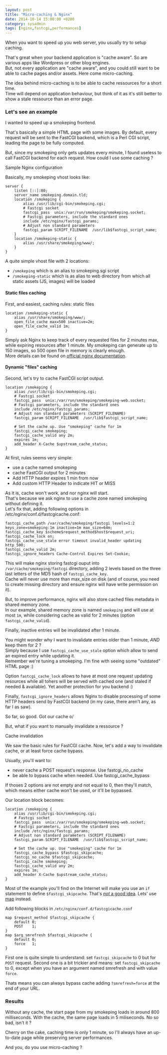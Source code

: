 ```yaml
---
layout: post
title: "Micro-caching & Nginx"
date: 2014-10-14 15:00:00 +0200
category: sysadmin
tags: [nginx,fastcgi,performances]
---
```


When you want to speed up you web server, you usually try to setup caching.

That's great when your backend application is "cache aware". So are various apps like Wordpress or other blog engines.  
But, not every application are "cache aware", and you could still want to be able to cache pages and/or assets. Here come micro-caching.

The idea behind micro-caching is to be able to cache ressources for a short time.  
Time will depend on application behaviour, but think of it as it's still better to show a stale ressource than an error page.

### Let's see an example

I wanted to speed up a smokeping frontend.

That's basically a simple HTML page with some images. By default, every request will be sent to the FastCGI backend, which is a Perl CGI script, leading the page to be fully computed.

But, since my smokeping only gets updates every minute, I found useless to call FastCGI backend for each request. How could I use some caching ?

Sample Nginx configuration

Basically, my smokeping vhost looks like:

    server {
        listen [::]:80;
        server_name smokeping.domain.tld;
        location /smokeping {
            alias /usr/lib/cgi-bin/smokeping.cgi;
            # Fastcgi socket
            fastcgi_pass  unix:/var/run/smokeping/smokeping.socket;
            # Fastcgi parameters, include the standard ones
            include /etc/nginx/fastcgi_params;
            # Adjust non standard parameters
            fastcgi_param SCRIPT_FILENAME  /usr/lib$fastcgi_script_name;
        }
        location /smokeping-static {
            alias /usr/share/smokeping/www/;
        }
    }


A quite simple vhost file with 2 locations:

* `/smokeping` which is an alias to smokeping.sgi script
* `/smokeping-static` which is as alias to web directory from which all static assets (JS, images) will be loaded

#### Static files caching

First, and easiest, caching rules: static files

    location /smokeping-static {
        alias /usr/share/smokeping/www/;
        open_file_cache max=500 inactive=2m;
        open_file_cache_valid 1m;
    }

Simply ask Nginx to keep track of every requested files for 2 minutes max, while expiring resources after 1 minute.
My smokeping can generate up to 150 images, so 500 open file in memory is clearly enough.  
More details can be found on [official nginx documentation](http://nginx.org/en/docs/http/ngx_http_core_module.html#open_file_cache).

#### Dynamic "files" caching

Second, let's try to cache FastCGI script output.

    location /smokeping {
        alias /usr/lib/cgi-bin/smokeping.cgi;
        # Fastcgi socket
        fastcgi_pass  unix:/var/run/smokeping/smokeping-web.socket;
        # Fastcgi parameters, include the standard ones
        include /etc/nginx/fastcgi_params;
        # Adjust non standard parameters (SCRIPT_FILENAME)
        fastcgi_param SCRIPT_FILENAME  /usr/lib$fastcgi_script_name;
 
        # Set the cache up. Use "smokeping" cache for 1m
        fastcgi_cache smokeping;
        fastcgi_cache_valid any 2m;
        expires 1m;
        add_header X-Cache $upstream_cache_status;
    }

At first, rules seems very simple:

* use a cache named smokeping
* cache FastCGI output for 2 minutes
* Add HTTP header expires 1 min from now
* Add custom HTTP Header to indicate HIT or MISS

As it is, cache won't work, and nor nginx will start.  
That's because we ask nginx to use a cache zone named smokeping without defining it.  
Let's fix that, adding following options in /etc/nginx/conf.d/fastcgicache.conf:

    fastcgi_cache_path /var/cache/smokeping/fastcgi levels=1:2 keys_zone=smokeping:1m inactive=1m max_size=64m;
    fastcgi_cache_key $scheme$request_method$host$request_uri;
    fastcgi_cache_lock on;
    fastcgi_cache_use_stale error timeout invalid_header updating http_500;
    fastcgi_cache_valid 2m;
    fastcgi_ignore_headers Cache-Control Expires Set-Cookie;

This will make nginx storing fastcgi ouput into `/var/cache/smokeping/fastcgi` directory, adding 2 levels based on the three last letters of the MD5 hash of `fastcgi_cache_key`.  
Cache will never use more than max_size on disk (and of course, you need to create missing directory and ensure nginx will have write permission on it).

But, to improve performance, nginx will also store cached files metadata in shared memory zone.  
In our example, shared memory zone is named `smokeping` and will use at most `1m`, while considering cache as valid for 2 minutes (option `fastcgi_cache_valid`).

Finally, inactive entries will be invalidated after 1 minute.

You might wonder why I want to invalidate entries older than 1 minute, _AND_ keep them for 2 ?  
Simply because I use `fastcgi_cache_use_stale` option which allow to send an expired entry while updating it.  
Remember we're tuning a smokeping. I'm fine with seeing some "outdated" HTML page :)

Option `fastcgi_cache_lock` allows to have at most one request updating resources while all tohers will be served with cached one (and staled if needed & available). Yet another protection for you backend :)

Finally, `fastcgi_ignore_headers` allows Nginx to disable processing of some HTTP headers send by FastCGI backend (in my case, there aren't any, as far I as saw).

So far, so good. Got our cache o/

But, what if you want to manually invalidate a ressource ?

Cache invalidation

We saw the basic rules for FastCGI cache. Now, let's add a way to invalidate cache, or at least force cache bypass.

Usually, you'll want to:

* never cache a POST request's response. Use fastcgi_no_cache
* be able to bypass cache when needed. Use fastcgi_cache_bypass

If thoses 2 options are not empty and not equal to 0, then they'll match, which means either cache won't be used, or it'll be bypassed.

Our location block becomes:

    location /smokeping {
        alias /usr/lib/cgi-bin/smokeping.cgi;
        # Fastcgi socket
        fastcgi_pass  unix:/var/run/smokeping/smokeping-web.socket;
        # Fastcgi parameters, include the standard ones
        include /etc/nginx/fastcgi_params;
        # Adjust non standard parameters (SCRIPT_FILENAME)
        fastcgi_param SCRIPT_FILENAME  /usr/lib$fastcgi_script_name;
 
        # Set the cache up. Use "smokeping" cache for 1m
        fastcgi_cache_bypass $fastcgi_skipcache;
        fastcgi_no_cache $fastcgi_skipcache;
        fastcgi_cache smokeping;
        fastcgi_cache_valid any 2m;
        expires 1m;
        add_header X-Cache $upstream_cache_status;
    }

Most of the example you'll find on the Internet will make you use an `if` statement to define `$fastcgi_skipcache`. That's [_not_ a good idea](http://wiki.nginx.org/IfIsEvil). Lets' use [map](http://nginx.org/en/docs/http/ngx_http_map_module.html) instead.

Add following blocks in `/etc/nginx/conf.d/fastcgicache.conf`

    map $request_method $fastcgi_skipcache {
        default 0;
        POST    1;
    }
    map $arg_smrefresh $fastcgi_skipcache {
        default 0;
        force   1;
    }

First one is quite simple to understand: set `fastcgi_skipcache` to 0 but for `POST` request.
Second one is a bit trickier and means: set `fastcgi_skipcache` to 0, except when you have an argument named smrefresh and with value `force`.

Thats means you can always bypass cache adding `?smrefresh=force` at the end of your URL.

### Results

Without any cache, the start page from my smokeping loads in around 800 milliseconds.
With the cache, the same page loads in 5 miliseconds. No so bad, isn't it ?

Cherry on the cake, caching time is only 1 minute, so I'll always have an up-to-date page while preserving server performances.

And you, do you use micro-caching ?
